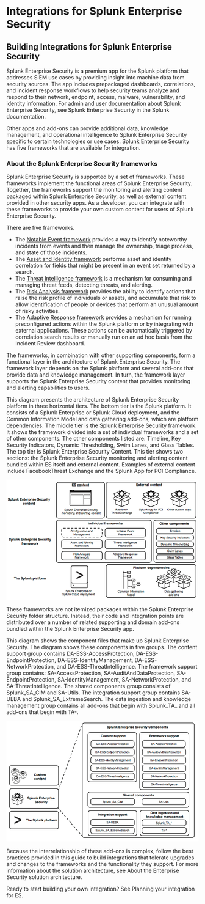 # Integrations for Splunk Enterprise Security

## Building Integrations for Splunk Enterprise Security

Splunk Enterprise Security is a premium app for the Splunk platform that addresses SIEM use cases by providing insight into machine data from security sources. The app includes prepackaged dashboards, correlations, and incident response workflows to help security teams analyze and respond to their network, endpoint, access, malware, vulnerability, and identity information. For admin and user documentation about Splunk Enterprise Security, see Splunk Enterprise Security in the Splunk documentation.

Other apps and add-ons can provide additional data, knowledge management, and operational intelligence to Splunk Enterprise Security specific to certain technologies or use cases. Splunk Enterprise Security has five frameworks that are available for integration.

### About the Splunk Enterprise Security frameworks

Splunk Enterprise Security is supported by a set of frameworks. These frameworks implement the functional areas of Splunk Enterprise Security. Together, the frameworks support the monitoring and alerting content packaged within Splunk Enterprise Security, as well as external content provided in other security apps. As a developer, you can integrate with these frameworks to provide your own custom content for users of Splunk Enterprise Security.

There are five frameworks.

- The [Notable Event framework](http://dev.splunk.com/view/enterprise-security/SP-CAAAFA9) provides a way to identify noteworthy incidents from events and then manage the ownership, triage process, and state of those incidents.
- The [Asset and Identity framework](http://dev.splunk.com/view/enterprise-security/SP-CAAAFBB) performs asset and identity correlation for fields that might be present in an event set returned by a search.
- The [Threat Intelligence framework](http://dev.splunk.com/view/enterprise-security/SP-CAAAFBC) is a mechanism for consuming and managing threat feeds, detecting threats, and alerting.
- The [Risk Analysis framework](http://dev.splunk.com/view/enterprise-security/SP-CAAAFBD) provides the ability to identify actions that raise the risk profile of individuals or assets, and accumulate that risk to allow identification of people or devices that perform an unusual amount of risky activities.
- The [Adaptive Response framework](http://dev.splunk.com/view/enterprise-security/SP-CAAAFBE) provides a mechanism for running preconfigured actions within the Splunk platform or by integrating with external applications. These actions can be automatically triggered by correlation search results or manually run on an ad hoc basis from the Incident Review dashboard.

The frameworks, in combination with other supporting components, form a functional layer in the architecture of Splunk Enterprise Security. The framework layer depends on the Splunk platform and several add-ons that provide data and knowledge management. In turn, the framework layer supports the Splunk Enterprise Security content that provides monitoring and alerting capabilities to users.

This diagram presents the architecture of Splunk Enterprise Security platform in three horizontal tiers. The bottom tier is the Splunk platform. It consists of a Splunk Enterprise or Splunk Cloud deployment, and the Common Information Model and data gathering add-ons, which are platform dependencies. The middle tier is the Splunk Enterprise Security framework. It shows the framework divided into a set of individual frameworks and a set of other components. The other components listed are: Timeline, Key Security Indicators, Dynamic Thresholding, Swim Lanes, and Glass Tables. The top tier is Splunk Enterprise Security Content. This tier shows two sections: the Splunk Enterprise Security monitoring and alerting content bundled within ES itself and external content. Examples of external content include FacebookThreat Exchange and the Splunk App for PCI Compliance.

![SES-450-architectureoverview-draft4-compressor.png](./images/SES-450-architectureoverview-draft4-compressor.png)

These frameworks are not itemized packages within the Splunk Enterprise Security folder structure. Instead, their code and integration points are distributed over a number of related supporting and domain add-ons bundled within the Splunk Enterprise Security app.

This diagram shows the component files that make up Splunk Enterprise Security. The diagram shows these components in five groups. The content support group contains DA-ESS-AccessProtection, DA-ESS-EndpointProtection, DA-ESS-IdentityManagement, DA-ESS-NetworkProtection, and DA-ESS-ThreatIntelligence. The framework support group contains: SA-AccessProtection, SA-AuditAndDataProtection, SA-EndpointProtection, SA-IdentityManagement, SA-NetworkProtection, and SA-ThreatIntelligence. The shared components group consists of Splunk_SA_CIM and SA-Utils. The integration support group contains SA-UEBA and Splunk_SA_ExtremeSearch. The data ingestion and knowledge management group contains all add-ons that begin with Splunk_TA_ and all add-ons that begin with TA-.

![SES-450-SEScomponents-draft2-compressor.png](./images/SES-450-SEScomponents-draft2-compressor.png)

Because the interrelationship of these add-ons is complex, follow the best practices provided in this guide to build integrations that tolerate upgrades and changes to the frameworks and the functionality they support. For more information about the solution architecture, see About the Enterprise Security solution architecture.

Ready to start building your own integration? See Planning your integration for ES.